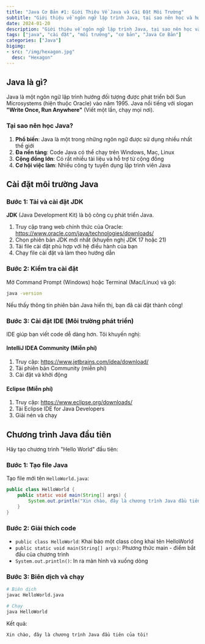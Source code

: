 ```yaml
---
title: "Java Cơ Bản #1: Giới Thiệu Về Java và Cài Đặt Môi Trường"
subtitle: "Giới thiệu về ngôn ngữ lập trình Java, tại sao nên học và hướng dẫn cài đặt môi trường phát triển."
date: 2024-01-20
description: "Giới thiệu về ngôn ngữ lập trình Java, tại sao nên học và hướng dẫn cài đặt môi trường phát triển."
tags: ["java", "cài đặt", "môi trường", "cơ bản", "Java Cơ Bản"]
categories: ["Java"]
bigimg:
- src: "/img/hexagon.jpg"
  desc: "Hexagon"
---
```


## Java là gì?

Java là một ngôn ngữ lập trình hướng đối tượng được phát triển bởi Sun Microsystems (hiện thuộc Oracle) vào năm 1995. Java nổi tiếng với slogan **"Write Once, Run Anywhere"** (Viết một lần, chạy mọi nơi).

### Tại sao nên học Java?

1. **Phổ biến**: Java là một trong những ngôn ngữ được sử dụng nhiều nhất thế giới
2. **Đa nền tảng**: Code Java có thể chạy trên Windows, Mac, Linux
3. **Cộng đồng lớn**: Có rất nhiều tài liệu và hỗ trợ từ cộng đồng
4. **Cơ hội việc làm**: Nhiều công ty tuyển dụng lập trình viên Java

## Cài đặt môi trường Java

### Bước 1: Tải và cài đặt JDK

**JDK** (Java Development Kit) là bộ công cụ phát triển Java.

1. Truy cập trang web chính thức của Oracle: https://www.oracle.com/java/technologies/downloads/
2. Chọn phiên bản JDK mới nhất (khuyến nghị JDK 17 hoặc 21)
3. Tải file cài đặt phù hợp với hệ điều hành của bạn
4. Chạy file cài đặt và làm theo hướng dẫn

### Bước 2: Kiểm tra cài đặt

Mở Command Prompt (Windows) hoặc Terminal (Mac/Linux) và gõ:

```bash
java -version
```

Nếu thấy thông tin phiên bản Java hiển thị, bạn đã cài đặt thành công!

### Bước 3: Cài đặt IDE (Môi trường phát triển)

IDE giúp bạn viết code dễ dàng hơn. Tôi khuyến nghị:

#### IntelliJ IDEA Community (Miễn phí)
1. Truy cập: https://www.jetbrains.com/idea/download/
2. Tải phiên bản Community (miễn phí)
3. Cài đặt và khởi động

#### Eclipse (Miễn phí)
1. Truy cập: https://www.eclipse.org/downloads/
2. Tải Eclipse IDE for Java Developers
3. Giải nén và chạy

## Chương trình Java đầu tiên

Hãy tạo chương trình "Hello World" đầu tiên:

### Bước 1: Tạo file Java

Tạo file mới tên `HelloWorld.java`:

```java
public class HelloWorld {
    public static void main(String[] args) {
        System.out.println("Xin chào, đây là chương trình Java đầu tiên của tôi!");
    }
}
```

### Bước 2: Giải thích code

- `public class HelloWorld`: Khai báo một class công khai tên HelloWorld
- `public static void main(String[] args)`: Phương thức main - điểm bắt đầu của chương trình
- `System.out.println()`: In ra màn hình và xuống dòng

### Bước 3: Biên dịch và chạy

```bash
# Biên dịch
javac HelloWorld.java

# Chạy
java HelloWorld
```

Kết quả:
```
Xin chào, đây là chương trình Java đầu tiên của tôi!
```
